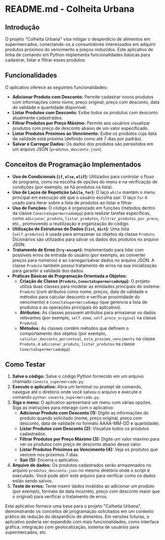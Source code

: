 # README.md - Colheita Urbana

## Introdução

O projeto "Colheita Urbana" visa mitigar o desperdício de alimentos em supermercados, conectando-os a consumidores interessados em adquirir produtos próximos do vencimento a preços reduzidos. Este aplicativo de linha de comando em Python implementa funcionalidades básicas para cadastrar, listar e filtrar esses produtos.

## Funcionalidades

O aplicativo oferece as seguintes funcionalidades:

-   **Adicionar Produto com Desconto:** Permite cadastrar novos produtos com informações como nome, preço original, preço com desconto, data de validade e quantidade disponível.
-   **Listar Produtos com Desconto:** Exibe todos os produtos com desconto atualmente cadastrados.
-   **Filtrar Produtos por Preço Máximo:** Permite aos usuários visualizar produtos com preço de desconto abaixo de um valor especificado.
-   **Listar Produtos Próximos ao Vencimento:** Exibe os produtos cuja data de validade está próxima (definido como até 7 dias por padrão).
-   **Salvar e Carregar Dados:** Os dados dos produtos são persistidos em um arquivo JSON (`produtos_desconto.json`).

## Conceitos de Programação Implementados

-   **Uso de Condicionais (`if`, `else`, `elif`):** Utilizados para controlar o fluxo do programa, como na escolha de opções do menu e na verificação de condições (por exemplo, se há produtos na lista).
-   **Uso de Laços de Repetição (`while`, `for`):** O laço `while` mantém o menu principal em execução até que o usuário escolha sair. O laço `for` é usado para iterar sobre a lista de produtos ao listar e filtrar.
-   **Uso de Funções:** O código é organizado em funções (métodos dentro da classe `ConectaSupermercadoApp`) para realizar tarefas específicas, como `adicionar_produto`, `listar_produtos`, `filtrar_produtos_por_preco`, etc., promovendo a reutilização e organização do código.
-   **Utilização de Estruturas de Dados (`list`, `dict`):** Uma lista (`self.produtos`) é usada para armazenar os objetos da classe `Produto`. Dicionários são utilizados para salvar os dados dos produtos no arquivo JSON.
-   **Tratamento de Erros (`try-except`):** Implementado para lidar com possíveis erros de entrada do usuário (por exemplo, ao converter preços para números) e ao carregar/salvar dados no arquivo JSON. A classe `Produto` também possui tratamento de erros na sua inicialização para garantir a validade dos dados.
-   **Práticas Básicas de Programação Orientada a Objetos:**
    -   **Criação de Classe (`Produto`, `ConectaSupermercadoApp`):** O projeto utiliza duas classes para modelar as entidades principais do sistema: `Produto` (com atributos como nome, preços, data de validade e métodos para calcular desconto e verificar proximidade do vencimento) e `ConectaSupermercadoApp` (que gerencia a lista de produtos e as operações principais do aplicativo).
    -   **Atributos:** As classes possuem atributos para armazenar os dados relevantes (por exemplo, `self.nome`, `self.preco_original` na classe `Produto`).
    -   **Métodos:** As classes contêm métodos que definem o comportamento dos objetos (por exemplo, `calcular_desconto_percentual`, `esta_proximo_vencimento` na classe `Produto`, e `adicionar_produto`, `listar_produtos` na classe `ConectaSupermercadoApp`).

## Como Testar

1.  **Salve o código:** Salve o código Python fornecido em um arquivo chamado `conecta_supermercado.py`.
2.  **Execute o aplicativo:** Abra um terminal ou prompt de comando, navegue até o diretório onde você salvou o arquivo e execute o comando `python conecta_supermercado.py`.
3.  **Siga o menu:** O aplicativo apresentará um menu com várias opções. Siga as instruções para interagir com o aplicativo:
    -   **Adicionar Produto com Desconto (1):** Digite as informações do produto quando solicitado (nome, preço original, preço com desconto, data de validade no formato AAAA-MM-DD e quantidade).
    -   **Listar Produtos com Desconto (2):** Visualize todos os produtos cadastrados.
    -   **Filtrar Produtos por Preço Máximo (3):** Digite um valor máximo para ver os produtos com preço de desconto abaixo desse valor.
    -   **Listar Produtos Próximos ao Vencimento (4):** Veja os produtos que vencem nos próximos 7 dias.
    -   **Sair (5):** Encerra o aplicativo.
4.  **Arquivo de dados:** Os produtos cadastrados serão armazenados no arquivo `produtos_desconto.json` no mesmo diretório onde o script é executado. Você pode abrir este arquivo para verificar como os dados estão sendo salvos.
5.  **Teste de erros:** Tente inserir dados inválidos ao adicionar um produto (por exemplo, formato de data incorreto, preço com desconto maior que o original) para verificar o tratamento de erros.

Este aplicativo fornece uma base para o projeto "Colheita Urbana", demonstrando os conceitos de programação solicitados em um contexto prático de redução do desperdício de alimentos. Em versões futuras, o aplicativo poderia ser expandido com mais funcionalidades, como interface gráfica, integração com geolocalização, sistema de usuários para supermercados, etc.
